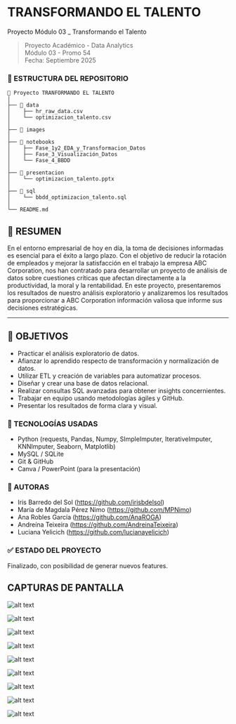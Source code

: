 # TRANSFORMANDO EL TALENTO

Proyecto Módulo 03 _ Transformando el Talento

> Proyecto Académico - Data Analytics  
> Módulo 03 - Promo 54  
> Fecha: Septiembre 2025  


### 🧩 ESTRUCTURA DEL REPOSITORIO

```
📝 Proyecto TRANFORMANDO EL TALENTO
│
├── 📁 data
│    ├── hr_raw_data.csv
│    └── optimizacion_talento.csv
│
├── 📁 images 
│
├── 📁 notebooks
│    ├── Fase_1y2_EDA_y_Transformacion_Datos
│    ├── Fase_3_Visualización_Datos
│    └── Fase_4_BBDD
│
├── 📁 presentacion
│    └── optimizacion_talento.pptx 
│
├── 📁 sql
│    └── bbdd_optimizacion_talento.sql 
│
└── README.md
```

## 🧠 RESUMEN

En el entorno empresarial de hoy en día, la toma de decisiones informadas es esencial para el éxito a largo plazo. 
Con el objetivo de reducir la rotación de empleados y mejorar la satisfacción en el trabajo la empresa ABC Corporation, nos han contratado para desarrollar un proyecto de análisis de datos sobre cuestiones críticas que afectan directamente a la productividad, la moral y la rentabilidad. 
En este proyecto, presentaremos los resultados de nuestro análisis exploratorio y analizaremos los resultados para proporcionar a ABC Corporation información valiosa que informe sus decisiones estratégicas.

---

## 🎯 OBJETIVOS

- Practicar el análisis exploratorio de datos.
- Afianzar lo aprendido respecto de transformación y normalización de datos.
- Utilizar ETL y creación de variables para automatizar procesos.
- Diseñar y crear una base de datos relacional.
- Realizar consultas SQL avanzadas para obtener insights concernientes.
- Trabajar en equipo usando metodologías ágiles y GitHub.
- Presentar los resultados de forma clara y visual.

### 🔧 TECNOLOGÍAS USADAS

- Python (requests, Pandas, Numpy, SImpleImputer, IterativeImputer, KNNImputer, Seaborn, Matplotlib)
- MySQL / SQLite
- Git & GitHub
- Canva / PowerPoint (para la presentación)


### 🧠 AUTORAS  

- Iris Barredo del Sol (https://github.com/irisbdelsol)
- María de Magdala Pérez Nimo (https://github.com/MPNimo)
- Ana Robles García (https://github.com/AnaROGA) 
- Andreína Teixeira (https://github.com/AndreinaTeixeira)
- Luciana Yelicich (https://github.com/lucianayelicich)


### ✅ ESTADO DEL PROYECTO

Finalizado, con posibilidad de generar nuevos features.

## CAPTURAS DE PANTALLA

![alt text](<imagenes/Captura de pantalla 2025-10-01 a la(s) 6.23.55 p. m..png>) 

![alt text](<imagenes/Captura de pantalla 2025-10-01 a la(s) 6.24.11 p. m..png>) 

![alt text](<imagenes/Captura de pantalla 2025-10-01 a la(s) 6.24.34 p. m..png>) 

![alt text](<imagenes/Captura de pantalla 2025-10-01 a la(s) 6.24.54 p. m..png>) 

![alt text](<imagenes/Captura de pantalla 2025-10-01 a la(s) 6.25.00 p. m..png>) 

![alt text](<imagenes/Captura de pantalla 2025-10-01 a la(s) 6.25.09 p. m..png>) 

![alt text](<imagenes/Captura de pantalla 2025-10-01 a la(s) 6.25.16 p. m..png>) 

![alt text](<imagenes/Captura de pantalla 2025-10-01 a la(s) 6.25.32 p. m..png>) 

![alt text](<imagenes/Captura de pantalla 2025-10-01 a la(s) 6.26.07 p. m..png>) 